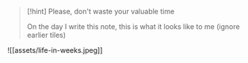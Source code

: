 
>[!hint]  Please, don't waste your valuable time
>
> On the day I write this note, this is what it looks like to me (ignore earlier tiles)

![[assets/life-in-weeks.jpeg]]